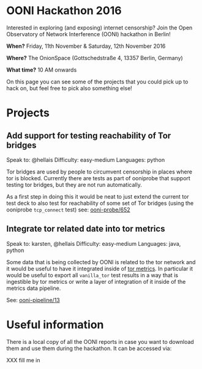 # OONI Hackathon 2016

Interested in exploring (and exposing) internet censorship? Join the Open
Observatory of Network Interference (OONI) hackathon in Berlin!

**When?**
Friday, 11th November & Saturday, 12th November 2016

**Where?**
The OnionSpace (Gottschedstraße 4, 13357 Berlin, Germany)

**What time?**
10 AM onwards

On this page you can see some of the projects that you could pick up to hack
on, but feel free to pick also something else!

# Projects

## Add support for testing reachability of Tor bridges

Speak to: @hellais
Difficulty: easy-medium
Languages: python

Tor bridges are used by people to circumvent censorship in places where tor is
blocked. Currently there are tests as part of ooniprobe that support testing
tor bridges, but they are not run automatically.

As a first step in doing this it would be neat to just extend the current tor
test deck to also test for reachability of some set of Tor bridges (using the
ooniprobe `tcp_connect` test) see:
[ooni-probe/652](https://github.com/TheTorProject/ooni-probe/issues/652)

## Integrate tor related date into tor metrics

Speak to: karsten, @hellais
Difficulty: easy-medium
Languages: java, python

Some data that is being collected by OONI is related to the tor network and it
would be useful to have it integrated inside of [tor
metrics](https://metrics.torproject.org). In particular it would be useful to
export all `vanilla_tor` test results in a way that is ingestible by tor
metrics or write a layer of integration of it inside of the metrics data
pipeline.

See: [ooni-pipeline/13](https://github.com/TheTorProject/ooni-pipeline/issues/13)

# Useful information

There is a local copy of all the OONI reports in case you want to download them
and use them during the hackathon.
It can be accessed via:

XXX fill me in
